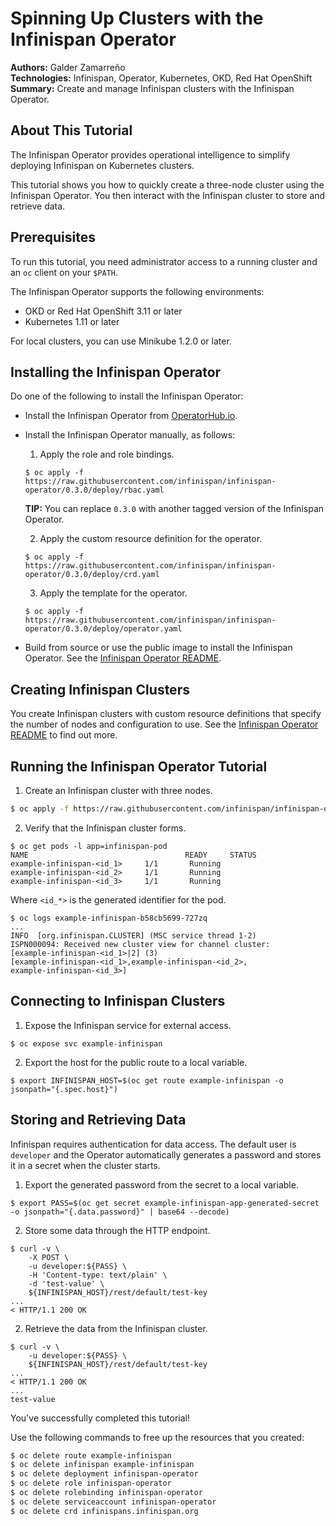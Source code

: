 Spinning Up Clusters with the Infinispan Operator
=================================================
**Authors:** Galder Zamarreño  
**Technologies:** Infinispan, Operator, Kubernetes, OKD, Red Hat OpenShift  
**Summary:** Create and manage Infinispan clusters with the Infinispan Operator.  

About This Tutorial
-------------------
The Infinispan Operator provides operational intelligence to simplify deploying Infinispan on Kubernetes clusters.

This tutorial shows you how to quickly create a three-node cluster using the Infinispan Operator. You then interact with the Infinispan cluster to store and retrieve data.

Prerequisites
-------------
To run this tutorial, you need administrator access to a running cluster and an `oc` client on your `$PATH`.

The Infinispan Operator supports the following environments:

* OKD or Red Hat OpenShift 3.11 or later
* Kubernetes 1.11 or later

For local clusters, you can use Minikube 1.2.0 or later.

Installing the Infinispan Operator
----------------------------------
Do one of the following to install the Infinispan Operator:

* Install the Infinispan Operator from [OperatorHub.io](https://operatorhub.io/).

* Install the Infinispan Operator manually, as follows:
  1. Apply the role and role bindings.
  ```
  $ oc apply -f https://raw.githubusercontent.com/infinispan/infinispan-operator/0.3.0/deploy/rbac.yaml
  ```
    **TIP:** You can replace `0.3.0` with another tagged version of the Infinispan Operator.

  2. Apply the custom resource definition for the operator.
  ```
  $ oc apply -f https://raw.githubusercontent.com/infinispan/infinispan-operator/0.3.0/deploy/crd.yaml
  ```
  3. Apply the template for the operator.
  ```
  $ oc apply -f https://raw.githubusercontent.com/infinispan/infinispan-operator/0.3.0/deploy/operator.yaml
  ```

* Build from source or use the public image to install the Infinispan Operator. See the [Infinispan Operator README](https://github.com/infinispan/infinispan-operator).

Creating Infinispan Clusters
----------------------------
You create Infinispan clusters with custom resource definitions that specify the number of nodes and configuration to use. See the [Infinispan Operator README](https://github.com/infinispan/infinispan-operator) to find out more.

Running the Infinispan Operator Tutorial
----------------------------------------
1. Create an Infinispan cluster with three nodes.
```bash
$ oc apply -f https://raw.githubusercontent.com/infinispan/infinispan-operator/0.3.0/deploy/cr/cr_minimal.yaml
```

2. Verify that the Infinispan cluster forms.
```
$ oc get pods -l app=infinispan-pod
NAME                                   READY     STATUS
example-infinispan-<id_1>     1/1       Running
example-infinispan-<id_2>     1/1       Running
example-infinispan-<id_3>     1/1       Running
```
Where `<id_*>` is the generated identifier for the pod.
```
$ oc logs example-infinispan-b58cb5699-727zq
...
INFO  [org.infinispan.CLUSTER] (MSC service thread 1-2)
ISPN000094: Received new cluster view for channel cluster:
[example-infinispan-<id_1>|2] (3)
[example-infinispan-<id_1>,example-infinispan-<id_2>,
example-infinispan-<id_3>]
```

Connecting to Infinispan Clusters
---------------------------------
1. Expose the Infinispan service for external access.
```
$ oc expose svc example-infinispan
```

2. Export the host for the public route to a local variable.
```
$ export INFINISPAN_HOST=$(oc get route example-infinispan -o jsonpath="{.spec.host}")
```

Storing and Retrieving Data
---------------------------
Infinispan requires authentication for data access. The default user is `developer` and the Operator automatically generates a password and stores it in a secret when the cluster starts.

1. Export the generated password from the secret to a local variable.
```
$ export PASS=$(oc get secret example-infinispan-app-generated-secret -o jsonpath="{.data.password}" | base64 --decode)
```

2. Store some data through the HTTP endpoint.
```
$ curl -v \
    -X POST \
    -u developer:${PASS} \
    -H 'Content-type: text/plain' \
    -d 'test-value' \
    ${INFINISPAN_HOST}/rest/default/test-key
...
< HTTP/1.1 200 OK
```

2. Retrieve the data from the Infinispan cluster.
```
$ curl -v \
    -u developer:${PASS} \
    ${INFINISPAN_HOST}/rest/default/test-key
...
< HTTP/1.1 200 OK
...
test-value
```

  You've successfully completed this tutorial!

  Use the following commands to free up the resources that you created:

  ```bash
  $ oc delete route example-infinispan
  $ oc delete infinispan example-infinispan
  $ oc delete deployment infinispan-operator
  $ oc delete role infinispan-operator
  $ oc delete rolebinding infinispan-operator
  $ oc delete serviceaccount infinispan-operator
  $ oc delete crd infinispans.infinispan.org
  ```
